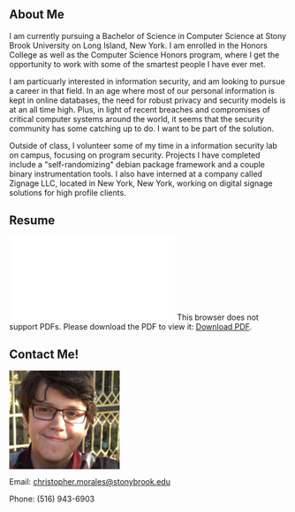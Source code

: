 ## About Me

I am currently pursuing a Bachelor of Science in Computer Science at Stony Brook University on Long Island, New York. I am enrolled in the Honors College as well as the Computer Science Honors program, where I get the opportunity to work with some of the smartest people I have ever met. 

I am particuarly interested in information security, and am looking to pursue a career in that field. In an age where most of our personal information is kept in online databases, the need for robust privacy and security models is at an all time high. Plus, in light of recent breaches and compromises of critical computer systems around the world, it seems that the security community has some catching up to do. I want to be part of the solution.

Outside of class, I volunteer some of my time in a information security lab on campus, focusing on program security. Projects I have completed include a "self-randomizing" debian package framework and a couple binary instrumentation tools. I also have interned at a company called Zignage LLC, located in New York, New York, working on digital signage solutions for high profile clients.

## Resume

<object data="pdfs/resume.pdf" type="application/pdf" width="850" height="1100">
    <embed src="pdfs/resume.pdf">
        This browser does not support PDFs. Please download the PDF to view it: <a href="pdfs/resume.pdf">Download PDF</a>.</p>
    </embed>
</object>

## Contact Me!

<img src="images/chris.png" width="200" height="178" align="middle"> 

Email: christopher.morales@stonybrook.edu

Phone: (516) 943-6903
